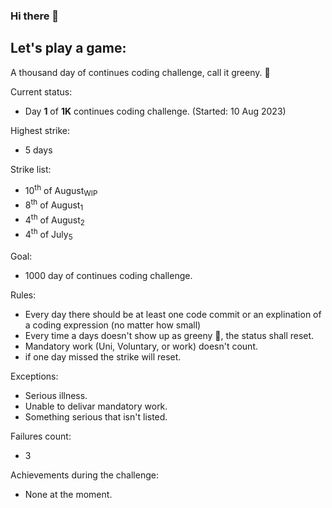 ### Hi there 👋

## Let's play a game:

A thousand day of continues coding challenge, call it greeny. 🍃

Current status:
 - Day **1** of **1K** continues coding challenge. (Started: 10 Aug 2023)

Highest strike:
 - 5 days

Strike list:
 - 10<sup>th</sup> of August<sub>WIP</sub>
 - 8<sup>th</sup> of August<sub>1</sub>
 - 4<sup>th</sup> of August<sub>2</sub>
 - 4<sup>th</sup> of July<sub>5</sub>

Goal:
 - 1000 day of continues coding challenge.

Rules:
 - Every day there should be at least one code commit or an explination of a coding expression (no matter how small)
 - Every time a days doesn't show up as greeny 🍃, the status shall reset.
 - Mandatory work (Uni, Voluntary, or work) doesn't count.
 - if one day missed the strike will reset.

Exceptions:
 - Serious illness.
 - Unable to delivar mandatory work.
 - Something serious that isn't listed.

Failures count:
 - 3

Achievements during the challenge:
 - None at the moment.

<!---
Don't ask about the name I've tried 😒

Special earnings from my university:

Earned two of those though...
![badge]

[badge]: https://custom-icon-badges.herokuapp.com/badge/ADS&AI-1x-orange.svg?logo=goldmedal
-->

<!-- Originals...
**prof-xed/prof-xed** is a ✨ _special_ ✨ repository because its `README.md` (this file) appears on your GitHub profile.

Here are some ideas to get you started:

- 🔭 I’m currently working on ...
- 🌱 I’m currently learning ...
- 👯 I’m looking to collaborate on ...
- 🤔 I’m looking for help with ...
- 💬 Ask me about ...
- 📫 How to reach me: ...
- 😄 Pronouns: ...
- ⚡ Fun fact: ...
-->
